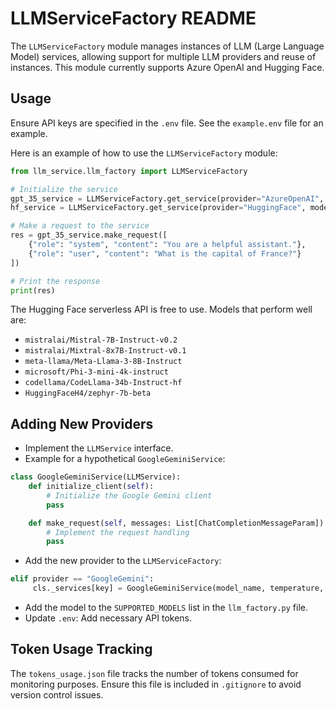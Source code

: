 # LLMServiceFactory README

The `LLMServiceFactory` module manages instances of LLM (Large Language Model) services, allowing support for multiple LLM providers and reuse of instances. This module currently supports Azure OpenAI and Hugging Face.

## Usage

Ensure API keys are specified in the `.env` file. See the `example.env` file for an example.

Here is an example of how to use the `LLMServiceFactory` module:

```python
from llm_service.llm_factory import LLMServiceFactory

# Initialize the service
gpt_35_service = LLMServiceFactory.get_service(provider="AzureOpenAI", model_name="gpt-35-turbo-16k", temperature=0.5, max_tokens=100)
hf_service = LLMServiceFactory.get_service(provider="HuggingFace", model_name="mistralai/Mixtral-8x7B-Instruct-v0.1")

# Make a request to the service
res = gpt_35_service.make_request([
    {"role": "system", "content": "You are a helpful assistant."},
    {"role": "user", "content": "What is the capital of France?"}
])

# Print the response
print(res)
```

The Hugging Face serverless API is free to use. Models that perform well are:

- `mistralai/Mistral-7B-Instruct-v0.2`
- `mistralai/Mixtral-8x7B-Instruct-v0.1`
- `meta-llama/Meta-Llama-3-8B-Instruct`
- `microsoft/Phi-3-mini-4k-instruct`
- `codellama/CodeLlama-34b-Instruct-hf`
- `HuggingFaceH4/zephyr-7b-beta`

## Adding New Providers

- Implement the `LLMService` interface.
- Example for a hypothetical `GoogleGeminiService`:

```python
class GoogleGeminiService(LLMService):
    def initialize_client(self):
        # Initialize the Google Gemini client
        pass

    def make_request(self, messages: List[ChatCompletionMessageParam]) -> str:
        # Implement the request handling
        pass
```

- Add the new provider to the `LLMServiceFactory`:

```python
elif provider == "GoogleGemini":
     cls._services[key] = GoogleGeminiService(model_name, temperature, max_tokens)
```

- Add the model to the `SUPPORTED_MODELS` list in the `llm_factory.py` file.
- Update `.env`: Add necessary API tokens.

## Token Usage Tracking

The `tokens_usage.json` file tracks the number of tokens consumed for monitoring purposes. Ensure this file is included in `.gitignore` to avoid version control issues.
